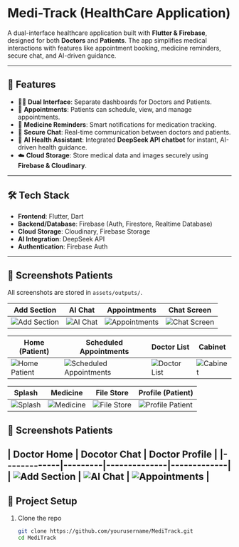 # Medi-Track (HealthCare Application)

A dual-interface healthcare application built with **Flutter & Firebase**, designed for both **Doctors** and **Patients**. The app simplifies medical interactions with features like appointment booking, medicine reminders, secure chat, and AI-driven guidance.  

---

## 🚀 Features

- 👨‍⚕️ **Dual Interface**: Separate dashboards for Doctors and Patients.  
- 📅 **Appointments**: Patients can schedule, view, and manage appointments.  
- 💊 **Medicine Reminders**: Smart notifications for medication tracking.  
- 💬 **Secure Chat**: Real-time communication between doctors and patients.  
- 🤖 **AI Health Assistant**: Integrated **DeepSeek API chatbot** for instant, AI-driven health guidance.  
- ☁️ **Cloud Storage**: Store medical data and images securely using **Firebase & Cloudinary**.  

---

## 🛠️ Tech Stack

- **Frontend**: Flutter, Dart  
- **Backend/Database**: Firebase (Auth, Firestore, Realtime Database)  
- **Cloud Storage**: Cloudinary, Firebase Storage  
- **AI Integration**: DeepSeek API  
- **Authentication**: Firebase Auth  

---

## 📸 Screenshots Patients

All screenshots are stored in `assets/outputs/`.  

| Add Section | AI Chat | Appointments | Chat Screen |
|-------------|---------|--------------|-------------|
| ![Add Section](assets/outputs/addSection.jpg) | ![AI Chat](assets/outputs/AIChat.jpg) | ![Appointments](assets/outputs/appointments.jpg) | ![Chat Screen](assets/outputs/chatScreen.jpg) |

| Home (Patient) | Scheduled Appointments | Doctor List | Cabinet |
|----------------|------------------------|-------------|---------|
| ![Home Patient](assets/outputs/homePatient.jpg) | ![Scheduled Appointments](assets/outputs/scheduledAppointments.jpg) | ![Doctor List](assets/outputs/doctorList.jpg) | ![Cabinet](assets/outputs/cabinet.jpg) |

| Splash | Medicine | File Store | Profile (Patient) |
|--------|----------|------------|------------------|
| ![Splash](assets/outputs/splash.jpg) | ![Medicine](assets/outputs/medicine.jpg) | ![File Store](assets/outputs/fileStore.jpg) | ![Profile Patient](assets/outputs/profilePatient.jpg) |


## 📸 Screenshots Patients
| Doctor Home | Docotor Chat | Doctor Profile | 
|-------------|---------|--------------|-------------|
| ![Add Section](assets/outputs/doctorHome.jpg) | ![AI Chat](assets/outputs/doctorChat.jpg) | ![Appointments](assets/outputs/doctorProfile.jpg) |
---

## 📂 Project Setup

1. Clone the repo  
   ```bash
   git clone https://github.com/yourusername/MediTrack.git
   cd MediTrack
